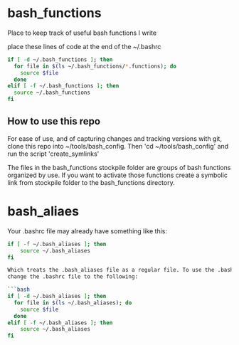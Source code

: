 # bash_functions
Place to keep track of useful bash functions I write

place these lines of code at the end of the ~/.bashrc

```bash
if [ -d ~/.bash_functions ]; then
  for file in $(ls ~/.bash_functions/*.functions); do
    source $file
  done
elif [ -f ~/.bash_functions ]; then
  source ~/.bash_functions
fi
````

## How to use this repo

For ease of use, and of capturing changes and tracking versions with git, clone this repo
into ~/tools/bash_config. Then 'cd ~/tools/bash_config' and run the script 'create_symlinks'

The files in the bash_functions stockpile folder are groups of bash functions organized by use.
If you want to activate those functions create a symbolic link from stockpile folder
to the bash_functions directory.

# bash_aliaes

Your .bashrc file may already have something like this:
```bash
if [ -f ~/.bash_aliases ]; then
    source ~/.bash_aliases
fi

Which treats the .bash_aliases file as a regular file. To use the .bash_aliases as a directory you should
change the .bashrc file to the following:

```bash
if [ -d ~/.bash_aliases ]; then
  for file in $(ls ~/.bash_aliases); do
    source $file
  done
elif [ -f ~/.bash_aliases ]; then
    source ~/.bash_aliases
fi
````

